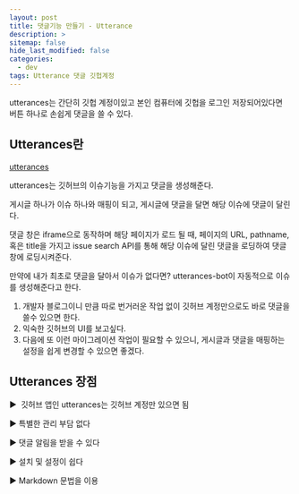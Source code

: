 ```yaml
---
layout: post
title: 댓글기능 만들기 - Utterance
description: >
sitemap: false
hide_last_modified: false
categories:
  - dev
tags: Utterance 댓글 깃헙계정
---
```



utterances는 간단히 깃헙 계정이있고 본인 컴퓨터에 깃헙을 로그인 저장되어있다면 버튼 하나로 손쉽게 댓글을 쓸 수 있다.

## Utterances란

[utterances](https://utteranc.es/)

utterances는 깃허브의 이슈기능을 가지고 댓글을 생성해준다.

게시글 하나가 이슈 하나와 매핑이 되고, 게시글에 댓글을 달면 해당 이슈에 댓글이 달린다.

댓글 창은 iframe으로 동작하며 해당 페이지가 로드 될 때, 페이지의 URL, pathname, 혹은 title을 가지고 issue search API를 통해 해당 이슈에 달린 댓글을 로딩하여 댓글 창에 로딩시켜준다.

만약에 내가 최초로 댓글을 달아서 이슈가 없다면? utterances-bot이 자동적으로 이슈를 생성해준다고 한다.

1. 개발자 블로그이니 만큼 따로 번거러운 작업 없이 깃허브 계정만으로도 바로 댓글을 쓸수 있으면 한다.
2. 익숙한 깃허브의 UI를 보고싶다.
3. 다음에 또 이런 마이그레이션 작업이 필요할 수 있으니, 게시글과 댓글을 매핑하는 설정을 쉽게 변경할 수 있으면 좋겠다.


## Utterances 장점

▶  깃허브 앱인 utterances는 깃허브 계정만 있으면 됨

▶ 특별한 관리 부담 없다

▶ 댓글 알림을 받을 수 있다

▶ 설치 및 설정이 쉽다

▶ Markdown 문법을 이용
